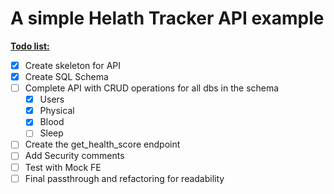 <h1>A simple Helath Tracker API example</h1>



<b><u>Todo list:</u></b>
- [x] Create skeleton for API
- [X] Create SQL Schema
- [ ] Complete API with CRUD operations for all dbs in the schema
  - [X] Users
  - [X] Physical
  - [X] Blood
  - [ ] Sleep
- [ ] Create the get_health_score endpoint
- [ ] Add Security comments
- [ ] Test with Mock FE
- [ ] Final passthrough and refactoring for readability